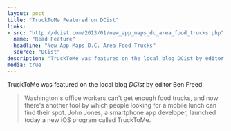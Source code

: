 ```yaml
---
layout: post
title: "TruckToMe Featured on DCist"
links:
- src: "http://dcist.com/2013/01/new_app_maps_dc_area_food_trucks.php"
  name: "Read Feature"
  headline: "New App Maps D.C. Area Food Trucks"
  source: "DCist"
description: "TruckToMe was featured on the local blog DCist by editor Ben Freed"
media: true
---
```


TruckToMe was featured on the local blog *DCist* by editor Ben Freed:

> Washington's office workers can't get enough food trucks, and now there's another tool by which people looking for a mobile lunch can find their spot. John Jones, a smartphone app developer, launched today a new iOS program called TruckToMe.
